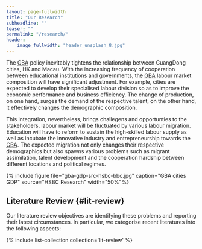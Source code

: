 ```yaml
---
layout: page-fullwidth
title: "Our Research"
subheadline: ""
teaser: ""
permalink: "/research/"
header:
    image_fullwidth: "header_unsplash_8.jpg"
---
```


The <abbr title="Guangdong Hong Kong Macau Greater Bay Area">GBA</abbr> policy inevitably tightens the relationship between GuangDong cities, HK and Macau. With the increasing frequency of cooperation between educational institutions and governments, the <abbr title="Guangdong Hong Kong Macau Greater Bay Area">GBA</abbr> labour market composition will have significant adjustment. For example, cities are expected to develop their specialised labour division so as to improve the economic performance and business efficiency. The change of production, on one hand, surges the demand of the respective talent, on the other hand, it effectively changes the demographic composition. 

This integration, nevertheless, brings challegens and opportunties to the stakeholders, labour market will be fluctuated by various labour migration. Education will have to reform to sustain the high-skilled labour supply as well as incubate the innovative industry and entrepreneurship towards the <abbr title="Guangdong Hong Kong Macau Greater Bay Area">GBA</abbr>. The expected migration not only changes their respective demographics but also spawns various problems such as migrant assimilation, talent development and the cooperation hardship between different locations and political regimes.

{% include figure file="gba-gdp-src-hsbc-bbc.jpg" caption="GBA cities GDP" source="HSBC Research" width="50%"%}

## Literature Review {#lit-review}

Our literature review objectives are identifying these problems and reporting their latest circumstances. In particular, we categorise recent literatures into the following aspects:

{% include list-collection collection='lit-review' %}

